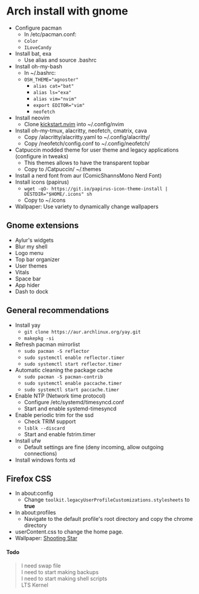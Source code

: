 # Arch install with gnome
- Configure pacman<br/>
    - In /etc/pacman.conf:<br/>
	- `Color`<br/>
	- `ILoveCandy`<br/>
- Install bat, exa<br/>
    - Use alias and source .bashrc<br/>
- Install oh-my-bash<br/>
    - In ~/.bashrc:<br/>
	- `OSH_THEME="agnoster"`<br/>
    	- `alias cat="bat"`<br/>
    	- `alias ls="exa"`<br/>
    	- `alias vim="nvim"`<br/>
    	- `export EDITOR="vim"`<br/>
    	- `neofetch`<br/>
- Install neovim <br/>
    - Clone [kickstart.nvim](https://github.com/Parz1val02/kickstart.nvim) into ~/.config/nvim<br/>
- Install oh-my-tmux, alacritty, neofetch, cmatrix, cava<br/>
    - Copy /alacritty/alacritty.yaml to ~/.config/alacritty/
    - Copy /neofetch/config.conf to ~/.config/neofetch/
- Catpuccin modded theme for user theme and legacy applications (configure in tweaks)<br/>
    - This themes allows to have the transparent topbar <br/>
    - Copy to /Catpuccin/ ~/.themes <br/>
- Install a nerd font from aur (ComicShannsMono Nerd Font)<br/>
- Install icons (papirus)<br/>
    - `wget -qO- https://git.io/papirus-icon-theme-install | DESTDIR="$HOME/.icons" sh`<br/>
    - Copy to ~/.icons<br/>
- Wallpaper: Use variety to dynamically change wallpapers<br/>

## Gnome extensions
- Aylur's widgets<br/>
- Blur my shell<br/>
- Logo menu<br/>
- Top bar organizer<br/>
- User themes<br/>
- Vitals<br/>
- Space bar<br/>
- App hider<br/>
- Dash to dock <br/>

## General recommendations
- Install yay<br/>
    - `git clone https://aur.archlinux.org/yay.git`<br/>
    - `makepkg -si`<br/>
- Refresh pacman mirrorlist<br/>
    - `sudo pacman -S reflector`<br/>
    - `sudo systemctl enable reflector.timer`<br/>
    - `sudo systemctl start reflector.timer`<br/>
- Automatic cleaning the package cache<br/>
    - `sudo pacman -S pacman-contrib`<br/>
    - `sudo systemctl enable paccache.timer`<br/>
    - `sudo systemctl start paccache.timer`<br/>
- Enable NTP (Network time protocol)<br/>
    - Configure /etc/systemd/timesyncd.conf<br/>
    - Start and enable systemd-timesyncd<br/>
- Enable periodic trim for the ssd<br/>
    - Check TRIM support<br/>
	- `lsblk --discard`<br/>
    - Start and enable fstrim.timer<br/>
- Install ufw<br/>
    - Default settings are fine (deny incoming, allow outgoing connections)<br/>
- Install windows fonts xd<br/>

## Firefox CSS
- In about:config<br/>
    - Change `toolkit.legacyUserProfileCustomizations.stylesheets` to **true**<br/>
- In about:profiles<br/>
    - Navigate to the default profile's root directory and copy the chrome directory<br/>
- userContent.css to change the home page.<br/>
- Wallpaper: [Shooting Star](https://imgur.com/a/8RKmstf)<br/>

#### Todo
>I need swap file<br/>
>I need to start making backups<br/>
>I need to start making shell scripts<br/>
>LTS Kernel<br/>
